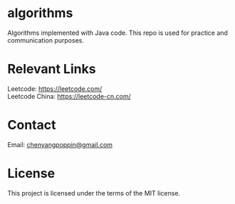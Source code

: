 # algorithms
Algorithms implemented with Java code. This repo is used for practice and communication purposes.

# Relevant Links
Leetcode: https://leetcode.com/  
Leetcode China: https://leetcode-cn.com/

# Contact
Email: chenyangpoppin@gmail.com

# License
This project is licensed under the terms of the MIT license.
